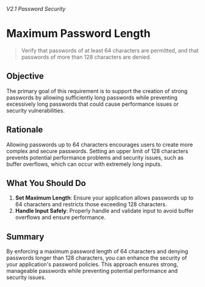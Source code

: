 *V2.1 Password Security*

# Maximum Password Length

> Verify that passwords of at least 64 characters are permitted, and that passwords of more than 128 characters are denied.

## Objective
The primary goal of this requirement is to support the creation of strong passwords by allowing sufficiently long passwords while preventing excessively long passwords that could cause performance issues or security vulnerabilities.

## Rationale
Allowing passwords up to 64 characters encourages users to create more complex and secure passwords. Setting an upper limit of 128 characters prevents potential performance problems and security issues, such as buffer overflows, which can occur with extremely long inputs.

## What You Should Do
1. **Set Maximum Length**: Ensure your application allows passwords up to 64 characters and restricts those exceeding 128 characters.
2. **Handle Input Safely**: Properly handle and validate input to avoid buffer overflows and ensure performance.

## Summary
By enforcing a maximum password length of 64 characters and denying passwords longer than 128 characters, you can enhance the security of your application's password policies. This approach ensures strong, manageable passwords while preventing potential performance and security issues.
